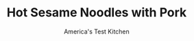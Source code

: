 ---
layout: ../../layouts/MarkdownPostLayout.astro
title: Hot Sesame Noodles with Pork
author: America's Test Kitchen
pubDate: 2023-03-15
description: "We took cues from a Sichuan favorite for our take on a spicy noodle dinner."
image_url: https://res.cloudinary.com/hksqkdlah/image/upload/ar_1:1,c_fill,dpr_2.0,f_auto,fl_lossy.progressive.strip_profile,g_faces:auto,q_auto:low,w_344/44372-sfs-hot-sesame-noodles-with-pork-132
tags: ["Main Courses","Asian","Chinese","Pork"]
calories: 3553
protein: 19
carbohydrates: 63
fats: 
fiber: 3
ingredients: ["1 pound, spaghetti","1/4 teaspoon, table salt, plus salt for cooking pasta","2 tablespoons, toasted sesame oil","8 ounces, ground pork","1/4 cup, soy sauce, divided","5 teaspoons, hoisin sauce, divided","1 tablespoon, dry sherry","1/4 cup, tahini","2 tablespoons, rice vinegar","1 tablespoon, Asian chili-garlic sauce","2 teaspoons, sugar","1/4 cup, vegetable oil","6 , scallions, white parts sliced thin, green parts sliced thin on bias","3 , garlic cloves, minced","1 teaspoon, red pepper flakes","1/2 teaspoon ground, Sichuan peppercorns, plus extra for serving (optional)"]
serves: 6
time: "1 hour"
instructions: ["Bring 4 quarts water to boil in large Dutch oven. Add pasta and 1 tablespoon salt and cook, stirring often, until tender. Drain pasta and return it to pot. Add sesame oil and toss to coat; cover to keep warm.","Cook pork in 12-inch nonstick skillet over medium-high heat until no longer pink, 3 to 5 minutes, breaking up meat with wooden spoon. Stir in 1 tablespoon soy sauce, 1 tablespoon hoisin, and sherry and cook until all liquid has evaporated and pork is well browned, 3 to 5 minutes. Transfer pork to bowl; set aside.","Whisk 1 cup hot water, tahini, vinegar, chili-garlic sauce, sugar, salt, remaining 3 tablespoons soy sauce, and remaining 2 teaspoons hoisin together in bowl; set aside. Combine vegetable oil, scallion whites, garlic, pepper flakes, and peppercorns, if using, in now-empty skillet and cook over medium heat until fragrant, about 2 minutes.","Add oil mixture and tahini mixture to pot with pasta and toss to coat. Transfer pasta to platter and top with pork, scallion greens, and extra peppercorns, if using. Adjust consistency with additional hot water as needed. Serve."]
nutrition: ["397 mg Potassium","306 mg Phosphorus","75 mg Calcium","2 mg Iron","67 mg Magnesium","694 mg Sodium","2 mg Zinc","28 g Fat","3 mg Niacin (B3)","14 g Monounsaturated","7 g Polyunsaturated","1 mg Vitamin C","27 mg Cholesterol","5 g Saturated","3 g Fiber","30 µg Folate (food)","4 g Sugars","9 µg Vitamin K","52 g Water","63 g Carbs","30 µg Folate equivalent (total)","19 g Protein","2 mg Vitamin E","5 µg Vitamin A","592 kcal Energy","1 g Sugars, added","3553 calories"]
notes: "We like to drizzle Sichuan Chili Oil over the noodles before serving. Tahini is a paste made from toasted sesame seeds; its used throughout the Middle East."
---